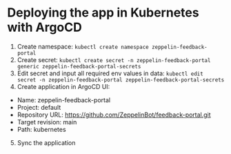 # Deploying the app in Kubernetes with ArgoCD

1. Create namespace: `kubectl create namespace zeppelin-feedback-portal`
2. Create secret: `kubectl create secret -n zeppelin-feedback-portal generic zeppelin-feedback-portal-secrets`
3. Edit secret and input all required env values in data: `kubectl edit secret -n zeppelin-feedback-portal zeppelin-feedback-portal-secrets`
4. Create application in ArgoCD UI:
  - Name: zeppelin-feedback-portal
  - Project: default
  - Repository URL: https://github.com/ZeppelinBot/feedback-portal.git
  - Target revision: main
  - Path: kubernetes
5. Sync the application
